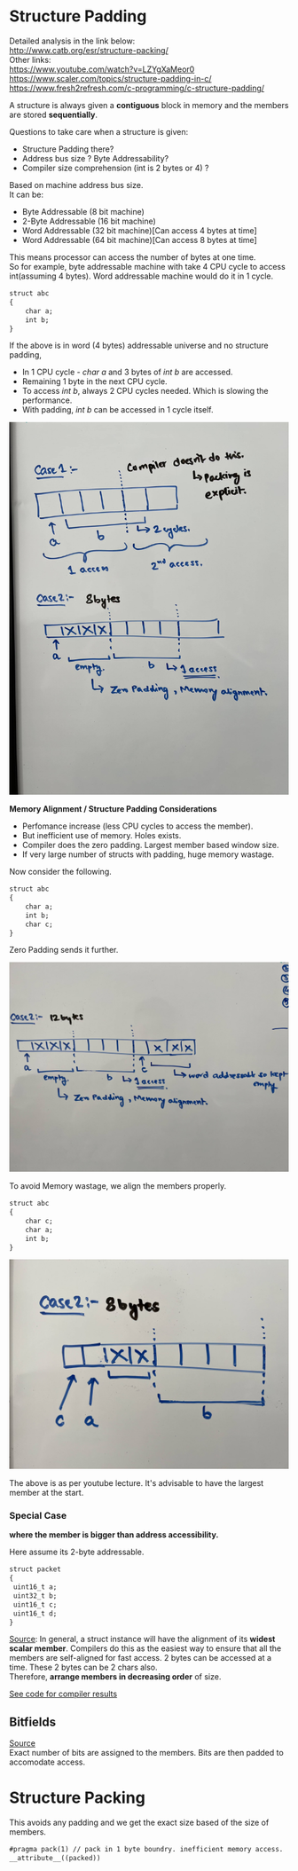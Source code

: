# Structure Padding

Detailed analysis in the link below: <br />
http://www.catb.org/esr/structure-packing/ <br />
Other links: <br />
https://www.youtube.com/watch?v=LZYgXaMeor0 <br />
https://www.scaler.com/topics/structure-padding-in-c/ <br />
https://www.fresh2refresh.com/c-programming/c-structure-padding/

A structure is always given a **contiguous** block in memory and the members are stored **sequentially**.

Questions to take care when a structure is given:
* Structure Padding there?
* Address bus size ? Byte Addressability?
* Compiler size comprehension (int is 2 bytes or 4) ?

Based on machine address bus size. <br />
It can be:
* Byte Addressable (8 bit machine)
* 2-Byte Addressable (16 bit machine)
* Word Addressable (32 bit machine)[Can access 4 bytes at time]
* Word Addressable (64 bit machine)[Can access 8 bytes at time]

This means processor can access the number of bytes at one time. <br />
So for example, byte addressable machine with take 4 CPU cycle to access int(assuming 4 bytes). Word addressable machine would do it in 1 cycle.
```
struct abc
{
    char a;
    int b;
}
```
If the above is in word (4 bytes) addressable universe and no structure padding, <br /> 
* In 1 CPU cycle - *char a* and 3 bytes of *int b* are accessed.
* Remaining 1 byte in the next CPU cycle. 
* To access *int b*, always 2 CPU cycles needed. Which is slowing the performance.
* With padding, *int b* can be accessed in 1 cycle itself.

![1](images/SPcase1-min.jpg " ") 

**Memory Alignment / Structure Padding Considerations** <br />
* Perfomance increase (less CPU cycles to access the member).
* But inefficient use of memory. Holes exists.
* Compiler does the zero padding. Largest member based window size.
* If very large number of structs with padding, huge memory wastage.

Now consider the following.
```
struct abc
{
    char a;
    int b;
    char c;
}
```
Zero Padding sends it further.

![2](images/SPcase2-min.jpg " ") 

To avoid Memory wastage, we align the members properly.
```
struct abc
{
    char c;
    char a;
    int b;
}
```

![3](images/SPcase3-min.jpg " ") 

The above is as per youtube lecture. It's advisable to have the largest member at the start.

### Special Case 
**where the member is bigger than address accessibility.**

Here assume its 2-byte addressable.
```
struct packet
{
 uint16_t a;
 uint32_t b;
 uint16_t c;
 uint16_t d;
}
```
[Source](http://www.catb.org/esr/structure-packing/):
In general, a struct instance will have the alignment of its **widest scalar member**. Compilers do this as the easiest way to ensure that all the members are self-aligned for fast access.
2 bytes can be accessed at a time. These 2 bytes can be 2 chars also. <br />
Therefore, **arrange members in decreasing order** of size.

[See code for compiler results](test.c)

## Bitfields
[Source](http://www.catb.org/esr/structure-packing/) <br />
Exact number of bits are assigned to the members. Bits are then padded to accomodate access.

# Structure Packing
This avoids any padding and we get the exact size based of the size of members.
```
#pragma pack(1) // pack in 1 byte boundry. inefficient memory access.
__attribute__((packed))
```